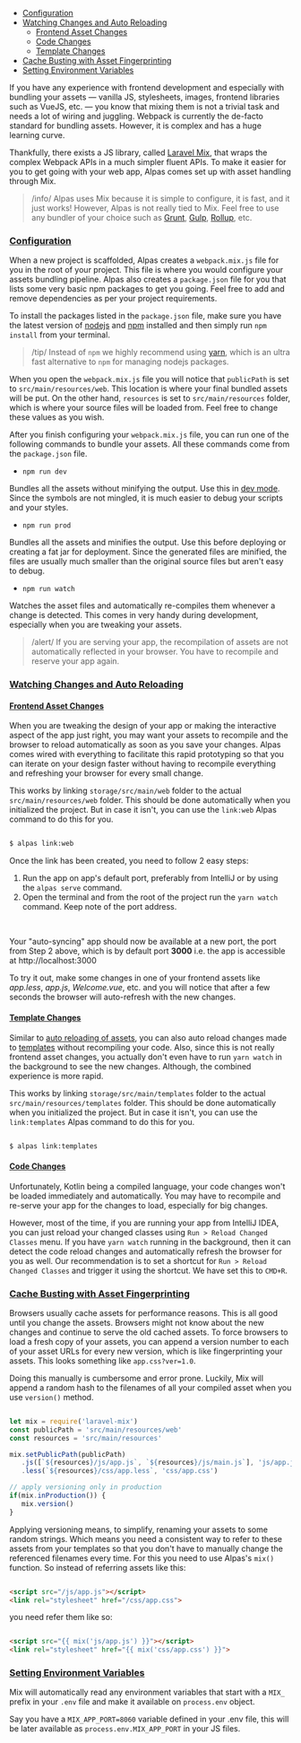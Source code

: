 - [Configuration](#configuration) 
- [Watching Changes and Auto Reloading](#auto-reloading)
    - [Frontend Asset Changes](#auto-reload-frontend)
    - [Code Changes](#auto-reload-code)
    - [Template Changes](#auto-reload-templates)
- [Cache Busting with Asset Fingerprinting](#cache-busting-with-asset-fingerprinting)
- [Setting Environment Variables](#setting-environment-variables)

If you have any experience with frontend development and especially with bundling your assets — vanilla JS, stylesheets,
images, frontend libraries such as VueJS, etc. — you know that mixing them is not a trivial task and needs a lot of
wiring and juggling. Webpack is currently the de-facto standard for bundling assets. However, it is complex
and has a huge learning curve. 

Thankfully, there exists a JS library, called [Laravel Mix](https://laravel-mix.com/), that wraps the
complex Webpack APIs in a much simpler fluent APIs. To make it easier for you to get going with
your web app, Alpas comes set up with asset handling through Mix.

>/info/ <span> Alpas uses Mix because it is simple to configure, it is fast, and it just works! However, Alpas
>is not really tied to Mix. Feel free to use any bundler of your choice such as [Grunt](https://gruntjs.com/),
>[Gulp](https://gulpjs.com/), [Rollup](https://rollupjs.org/guide/en/), etc.

<a name="configuration"></a>
### [Configuration](#configuration)

When a new project is scaffolded, Alpas creates a `webpack.mix.js` file for you in the root of your project.
This file is where you would configure your assets bundling pipeline. Alpas also creates a `package.json`
file for you that lists some very basic npm packages to get you going. Feel free to add and remove
dependencies as per your project requirements.

To install the packages listed in the `package.json` file, make sure you have the latest version of 
[nodejs](https://nodejs.org/en/) and [npm](https://www.npmjs.com/) installed and then simply run
`npm install` from your terminal.

>/tip/ <span>Instead of `npm` we highly recommend using [yarn](https://yarnpkg.com), which is an
>ultra fast alternative to `npm` for managing nodejs packages.</span>

When you open the `webpack.mix.js` file you will notice that `publicPath` is set to `src/main/resources/web`.
This location is where your final bundled assets will be put. On the other hand, `resources` is set to
`src/main/resources` folder, which is where your source files will be loaded from. Feel free to
change these values as you wish.

After you finish configuring your `webpack.mix.js` file, you can run one of the following commands to bundle
your assets. All these commands come from the `package.json` file.

<div class="sublist">

- `npm run dev`

Bundles all the assets without minifying the output. Use this in [dev mode](/docs/configuration#dev).
Since the symbols are not mingled, it is much easier to debug your scripts and your styles.

- `npm run prod`

Bundles all the assets and minifies the output. Use this before deploying or creating a fat jar for
deployment. Since the generated files are minified, the files are usually much smaller than the
original source files but aren't easy to debug.

- `npm run watch`

Watches the asset files and automatically re-compiles them whenever a change is detected.
This comes in very handy during development, especially when you are tweaking your assets.

>/alert/ <span> If you are serving your app, the recompilation of assets are not automatically
>reflected in your browser. You have to recompile and reserve your app again.</span>
</div>

<a name="auto-reloading"></a>
### [Watching Changes and Auto Reloading](#auto-reloading)

<a name="auto-reload-frontend"></a>
#### [Frontend Asset Changes](#auto-reload-frontend)

When you are tweaking the design of your app or making the interactive aspect of the app just right, you may want
your assets to recompile and the browser to reload automatically as soon as you save your changes. Alpas comes
wired with everything to facilitate this rapid prototyping so that you can iterate on your design faster
without having to recompile everything and refreshing your browser for every small change.

This works by linking `storage/src/main/web` folder to the actual `src/main/resources/web` folder.
This should be done automatically when you initialized the project. But in case it isn't,
you can use the `link:web` Alpas command to do this for you.

```bash

$ alpas link:web

```

Once the link has been created, you need to follow 2 easy steps:

<div class="ordered-list">

1. Run the app on app's default port, preferably from IntelliJ or by using the `alpas serve` command.
2. Open the terminal and from the root of the project run the `yarn watch` command. Keep note of the port address.

</div>

<br/>

Your "auto-syncing" app should now be available at a new port, the port from Step 2 above, which is by default port
**3000** i.e. the app is accessible at http://localhost:3000

To try it out, make some changes in one of your frontend assets like *app.less*, *app.js*, *Welcome.vue*,
etc. and you will notice that after a few seconds the browser will auto-refresh with the new changes.


<a name="auto-reload-templates"></a>
#### [Template Changes](#auto-reload-templates)

Similar to [auto reloading of assets](#auto-reload-frontend), you can also auto reload changes made to
[templates](/docs/pebble-templates) without recompiling your code. Also, since this is not really
frontend asset changes, you actually don't even have to run `yarn watch` in the background
to see the new changes. Although, the combined experience is more rapid.

This works by linking `storage/src/main/templates` folder to the actual `src/main/resources/templates`
folder. This should be done automatically when you initialized the project. But in case it isn't,
you can use the `link:templates` Alpas command to do this for you.

```bash

$ alpas link:templates

```

<a name="auto-reload-code"></a>
#### [Code Changes](#auto-reload-code)

Unfortunately, Kotlin being a compiled language, your code changes won't be loaded immediately and automatically.
You may have to recompile and re-serve your app for the changes to load, especially for big changes.

However, most of the time, if you are running your app from IntelliJ IDEA, you can just reload your changed classes
using `Run > Reload Changed Classes` menu. If you have `yarn watch` running in the background, then it can detect
the code reload changes and automatically refresh the browser for you as well. Our recommendation is to set a
shortcut for `Run > Reload Changed Classes` and trigger it using the shortcut. We have set this to `CMD+R`.

<a name="cache-busting-with-asset-fingerprinting"></a>
### [Cache Busting with Asset Fingerprinting](#cache-busting-with-asset-fingerprinting)

Browsers usually cache assets for performance reasons. This is all good until you change the assets. Browsers might
not know about the new changes and continue to serve the old cached assets. To force browsers to load a
fresh copy of your assets, you can append a version number to each of your asset URLs for every new version,
which is like fingerprinting your assets. This looks something like `app.css?ver=1.0`.

Doing this manually is cumbersome and error prone. Luckily, Mix will append a random hash to the
filenames of all your compiled asset when you use `version()` method.

<span class="line-numbers" data-start="1" data-file="webpack.mix.js">

```javascript

let mix = require('laravel-mix')
const publicPath = 'src/main/resources/web'
const resources = 'src/main/resources'

mix.setPublicPath(publicPath)
   .js([`${resources}/js/app.js`, `${resources}/js/main.js`], 'js/app.js')
   .less(`${resources}/css/app.less`, 'css/app.css')

// apply versioning only in production
if(mix.inProduction()) {
   mix.version()
}

```

</span>

Applying versioning means, to simplify, renaming your assets to some random strings. Which means
you need a consistent way to refer to these assets from your templates so that you don't have
to manually change the referenced filenames every time. For this you need to use Alpas's
`mix()` function. So instead of referring assets like this:

```html

<script src="/js/app.js"></script>
<link rel="stylesheet" href="/css/app.css">

```

you need refer them like so:

```html

<script src="{{ mix('js/app.js') }}"></script>
<link rel="stylesheet" href="{{ mix('css/app.css') }}">

```

<a name="setting-environment-variables"></a>
### [Setting Environment Variables](#setting-environment-variables)

Mix will automatically read any environment variables that start with a `MIX_` 
prefix in your `.env` file and make it available on `process.env` object.

Say you have a `MIX_APP_PORT=8060` variable defined in your .env file, this will be
later available as `process.env.MIX_APP_PORT` in your JS files.
